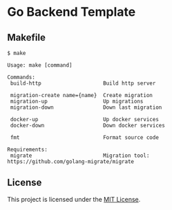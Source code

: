 # Go Backend Template

## Makefile

```shell
$ make

Usage: make [command]

Commands:
 build-http                    Build http server

 migration-create name={name}  Create migration
 migration-up                  Up migrations
 migration-down                Down last migration

 docker-up                     Up docker services
 docker-down                   Down docker services

 fmt                           Format source code

Requirements:
 migrate                       Migration tool: https://github.com/golang-migrate/migrate
```
## License

This project is licensed under the [MIT License](https://github.com/pvarentsov/go-backend-template/blob/main/LICENSE).
